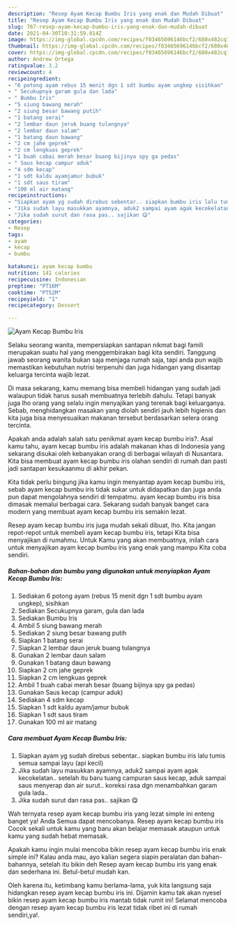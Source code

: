 ```yaml
---
description: "Resep Ayam Kecap Bumbu Iris yang enak dan Mudah Dibuat"
title: "Resep Ayam Kecap Bumbu Iris yang enak dan Mudah Dibuat"
slug: 767-resep-ayam-kecap-bumbu-iris-yang-enak-dan-mudah-dibuat
date: 2021-04-30T10:31:59.014Z
image: https://img-global.cpcdn.com/recipes/f03465696146bcf2/680x482cq70/ayam-kecap-bumbu-iris-foto-resep-utama.jpg
thumbnail: https://img-global.cpcdn.com/recipes/f03465696146bcf2/680x482cq70/ayam-kecap-bumbu-iris-foto-resep-utama.jpg
cover: https://img-global.cpcdn.com/recipes/f03465696146bcf2/680x482cq70/ayam-kecap-bumbu-iris-foto-resep-utama.jpg
author: Andrew Ortega
ratingvalue: 3.2
reviewcount: 4
recipeingredient:
- "6 potong ayam rebus 15 menit dgn 1 sdt bumbu ayam ungkep sisihkan"
- " Secukupnya garam gula dan lada"
- " Bumbu Iris"
- "5 siung bawang merah"
- "2 siung besar bawang putih"
- "1 batang serai"
- "2 lembar daun jeruk buang tulangnya"
- "2 lembar daun salam"
- "1 batang daun bawang"
- "2 cm jahe geprek"
- "2 cm lengkuas geprek"
- "1 buah cabai merah besar buang bijinya spy ga pedas"
- " Saus kecap campur aduk"
- "4 sdm kecap"
- "1 sdt kaldu ayamjamur bubuk"
- "1 sdt saus tiram"
- "100 ml air matang"
recipeinstructions:
- "Siapkan ayam yg sudah direbus sebentar.. siapkan bumbu iris lalu tumis semua sampai layu (api kecil)"
- "Jika sudah layu masukkan ayamnya, aduk2 sampai ayam agak kecokelatan.. setelah itu baru tuang campuran saus kecap, aduk sampai saus menyerap dan air surut.. koreksi rasa dgn menambahkan garam gula lada.."
- "Jika sudah surut dan rasa pas.. sajikan 😋"
categories:
- Resep
tags:
- ayam
- kecap
- bumbu

katakunci: ayam kecap bumbu 
nutrition: 141 calories
recipecuisine: Indonesian
preptime: "PT16M"
cooktime: "PT52M"
recipeyield: "1"
recipecategory: Dessert

---
```



![Ayam Kecap Bumbu Iris](https://img-global.cpcdn.com/recipes/f03465696146bcf2/680x482cq70/ayam-kecap-bumbu-iris-foto-resep-utama.jpg)

Selaku seorang wanita, mempersiapkan santapan nikmat bagi famili merupakan suatu hal yang menggembirakan bagi kita sendiri. Tanggung jawab seorang  wanita bukan saja menjaga rumah saja, tapi anda pun wajib memastikan kebutuhan nutrisi terpenuhi dan juga hidangan yang disantap keluarga tercinta wajib lezat.

Di masa  sekarang, kamu memang bisa membeli hidangan yang sudah jadi walaupun tidak harus susah membuatnya terlebih dahulu. Tetapi banyak juga lho orang yang selalu ingin menyajikan yang terenak bagi keluarganya. Sebab, menghidangkan masakan yang diolah sendiri jauh lebih higienis dan kita juga bisa menyesuaikan makanan tersebut berdasarkan selera orang tercinta. 



Apakah anda adalah salah satu penikmat ayam kecap bumbu iris?. Asal kamu tahu, ayam kecap bumbu iris adalah makanan khas di Indonesia yang sekarang disukai oleh kebanyakan orang di berbagai wilayah di Nusantara. Kita bisa membuat ayam kecap bumbu iris olahan sendiri di rumah dan pasti jadi santapan kesukaanmu di akhir pekan.

Kita tidak perlu bingung jika kamu ingin menyantap ayam kecap bumbu iris, sebab ayam kecap bumbu iris tidak sukar untuk didapatkan dan juga anda pun dapat mengolahnya sendiri di tempatmu. ayam kecap bumbu iris bisa dimasak memalui berbagai cara. Sekarang sudah banyak banget cara modern yang membuat ayam kecap bumbu iris semakin lezat.

Resep ayam kecap bumbu iris juga mudah sekali dibuat, lho. Kita jangan repot-repot untuk membeli ayam kecap bumbu iris, tetapi Kita bisa menyajikan di rumahmu. Untuk Kamu yang akan membuatnya, inilah cara untuk menyajikan ayam kecap bumbu iris yang enak yang mampu Kita coba sendiri.

<!--inarticleads1-->

##### Bahan-bahan dan bumbu yang digunakan untuk menyiapkan Ayam Kecap Bumbu Iris:

1. Sediakan 6 potong ayam (rebus 15 menit dgn 1 sdt bumbu ayam ungkep), sisihkan
1. Sediakan  Secukupnya garam, gula dan lada
1. Sediakan  Bumbu Iris
1. Ambil 5 siung bawang merah
1. Sediakan 2 siung besar bawang putih
1. Siapkan 1 batang serai
1. Siapkan 2 lembar daun jeruk buang tulangnya
1. Gunakan 2 lembar daun salam
1. Gunakan 1 batang daun bawang
1. Siapkan 2 cm jahe geprek
1. Siapkan 2 cm lengkuas geprek
1. Ambil 1 buah cabai merah besar (buang bijinya spy ga pedas)
1. Gunakan  Saus kecap (campur aduk)
1. Sediakan 4 sdm kecap
1. Siapkan 1 sdt kaldu ayam/jamur bubuk
1. Siapkan 1 sdt saus tiram
1. Gunakan 100 ml air matang




<!--inarticleads2-->

##### Cara membuat Ayam Kecap Bumbu Iris:

1. Siapkan ayam yg sudah direbus sebentar.. siapkan bumbu iris lalu tumis semua sampai layu (api kecil)
1. Jika sudah layu masukkan ayamnya, aduk2 sampai ayam agak kecokelatan.. setelah itu baru tuang campuran saus kecap, aduk sampai saus menyerap dan air surut.. koreksi rasa dgn menambahkan garam gula lada..
1. Jika sudah surut dan rasa pas.. sajikan 😋




Wah ternyata resep ayam kecap bumbu iris yang lezat simple ini enteng banget ya! Anda Semua dapat mencobanya. Resep ayam kecap bumbu iris Cocok sekali untuk kamu yang baru akan belajar memasak ataupun untuk kamu yang sudah hebat memasak.

Apakah kamu ingin mulai mencoba bikin resep ayam kecap bumbu iris enak simple ini? Kalau anda mau, ayo kalian segera siapin peralatan dan bahan-bahannya, setelah itu bikin deh Resep ayam kecap bumbu iris yang enak dan sederhana ini. Betul-betul mudah kan. 

Oleh karena itu, ketimbang kamu berlama-lama, yuk kita langsung saja hidangkan resep ayam kecap bumbu iris ini. Dijamin kamu tak akan nyesel bikin resep ayam kecap bumbu iris mantab tidak rumit ini! Selamat mencoba dengan resep ayam kecap bumbu iris lezat tidak ribet ini di rumah sendiri,ya!.

